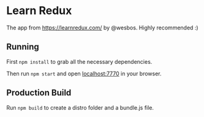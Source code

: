 # Learn Redux

The app from https://learnredux.com/ by @wesbos. Highly recommended :)

## Running

First `npm install` to grab all the necessary dependencies. 

Then run `npm start` and open <localhost:7770> in your browser.

## Production Build

Run `npm build` to create a distro folder and a bundle.js file.

